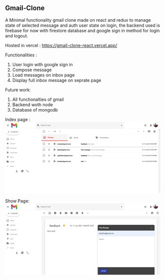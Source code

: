 ## Gmail-Clone

A  Minimal functionality gmail clone made on react and redux to manage state of selected message and auth user state on login, the backend used is firebase for now with firestore database and google sign in method for login and logout.

Hosted in vercel : https://gmail-clone-react.vercel.app/

Functionalities :
1. User login with google sign in
2. Compose message 
3. Load messages on inbox page 
4. Display full inbox message on seprate page

Future work:
1. All functionalties of gmail
2. Backend woth node 
3. Database of mongodb

Index page :
![alt text](https://github.com/Nabajyoti4/gmail-clone-react/blob/main/index%20(2).png)

Show Page:
![alt text](https://github.com/Nabajyoti4/gmail-clone-react/blob/main/show.png)

